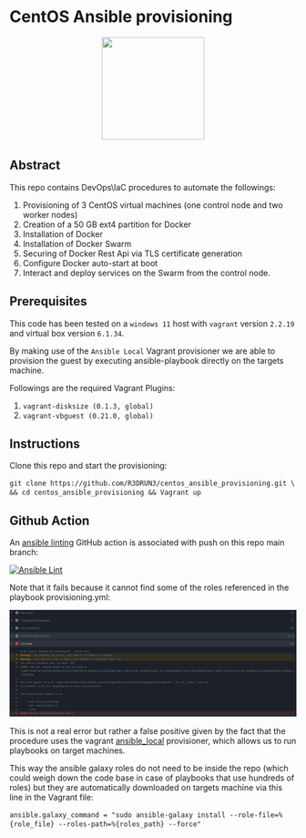 # CentOS Ansible provisioning

<p align="center"><img width="180" height="180" src="https://github.com/yurijserrano/Github-Profile-Readme-Logos/blob/master/cloud/ansible.svg"></p>

## Abstract
This repo contains DevOps\IaC procedures to automate the followings:
1. Provisioning of 3 CentOS virtual machines (one control node and two worker nodes)
2. Creation of a 50 GB ext4 partition for Docker
3. Installation of Docker
4. Installation of Docker Swarm 
5. Securing of Docker Rest Api via TLS certificate generation
6. Configure Docker auto-start at boot
7. Interact and deploy services on the Swarm from the control node.

## Prerequisites
This code has been tested on a `windows 11` host with `vagrant` version `2.2.19` and virtual box version `6.1.34`.

By making use of the `Ansible Local` Vagrant provisioner we are able to provision the guest by executing ansible-playbook directly on the targets machine.

Followings are the required Vagrant Plugins:

1. `vagrant-disksize (0.1.3, global)`
2. `vagrant-vbguest (0.21.0, global)`

## Instructions
Clone this repo and start the provisioning:

```console
git clone https://github.com/R3DRUN3/centos_ansible_provisioning.git \
&& cd centos_ansible_provisioning && Vagrant up
``` 
## Github Action
An [ansible linting](https://ansible-lint.readthedocs.io/en/latest/) GitHub action is associated with push on this repo main branch:

[![Ansible Lint](https://github.com/R3DRUN3/centos_ansible_provisioning/actions/workflows/ansible-lint.yml/badge.svg)](https://github.com/R3DRUN3/centos_ansible_provisioning/actions/workflows/ansible-lint.yml)

Note that it fails because it cannot find some of the roles referenced in the playbook provisioning.yml:

![alt text](https://github.com/R3DRUN3/centos_ansible_provisioning/blob/main/images/github_action.png)

This is not a real error but rather a false positive given by the fact that the procedure uses the vagrant [ansible_local](https://www.vagrantup.com/docs/provisioning/ansible_local) provisioner, which allows us to run playbooks on target machines.

This way the ansible galaxy roles do not need to be inside the repo (which could weigh down the code base in case of playbooks that use hundreds of roles) 
but they are automatically downloaded on targets machine via this line in the Vagrant file:

```hcl
ansible.galaxy_command = "sudo ansible-galaxy install --role-file=%{role_file} --roles-path=%{roles_path} --force"
```

